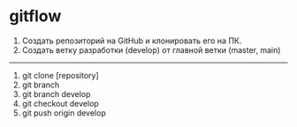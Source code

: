 # gitflow

1. Создать репозиторий на GitHub и клонировать его на ПК.
2. Создать ветку разработки (develop) от главной ветки (master, main)

---

1. git clone [repository]
2. git branch
3. git branch develop
4. git checkout develop
5. git push origin develop

